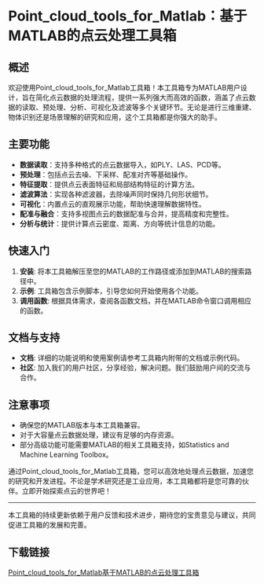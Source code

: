 # Point_cloud_tools_for_Matlab：基于MATLAB的点云处理工具箱

## 概述

欢迎使用Point_cloud_tools_for_Matlab工具箱！本工具箱专为MATLAB用户设计，旨在简化点云数据的处理流程，提供一系列强大而高效的函数，涵盖了点云数据的读取、预处理、分析、可视化及滤波等多个关键环节。无论是进行三维重建、物体识别还是场景理解的研究和应用，这个工具箱都是你强大的助手。

## 主要功能

- **数据读取**：支持多种格式的点云数据导入，如PLY、LAS、PCD等。
- **预处理**：包括点云去噪、下采样、配准对齐等基础操作。
- **特征提取**：提供点云表面特征和局部结构特征的计算方法。
- **滤波算法**：实现各种滤波器，去除噪声同时保持几何形状细节。
- **可视化**：内置点云的直观展示功能，帮助快速理解数据特性。
- **配准与融合**：支持多视图点云的数据配准与合并，提高精度和完整性。
- **分析与统计**：提供计算点云密度、距离、方向等统计信息的功能。

## 快速入门

1. **安装**: 将本工具箱解压至您的MATLAB的工作路径或添加到MATLAB的搜索路径中。
2. **示例**: 工具箱包含示例脚本，引导您如何开始使用各个功能。
3. **调用函数**: 根据具体需求，查阅各函数文档，并在MATLAB命令窗口调用相应的函数。

## 文档与支持

- **文档**: 详细的功能说明和使用案例请参考工具箱内附带的文档或示例代码。
- **社区**: 加入我们的用户社区，分享经验，解决问题。我们鼓励用户间的交流与合作。

## 注意事项

- 确保您的MATLAB版本与本工具箱兼容。
- 对于大容量点云数据处理，建议有足够的内存资源。
- 部分高级功能可能需要MATLAB的相关工具箱支持，如Statistics and Machine Learning Toolbox。

通过Point_cloud_tools_for_Matlab工具箱，您可以高效地处理点云数据，加速您的研究和开发进程。不论是学术研究还是工业应用，本工具箱都将是您可靠的伙伴。立即开始探索点云的世界吧！

---

本工具箱的持续更新依赖于用户反馈和技术进步，期待您的宝贵意见与建议，共同促进工具箱的发展和完善。

## 下载链接

[Point_cloud_tools_for_Matlab基于MATLAB的点云处理工具箱](https://pan.quark.cn/s/15217318dacb)